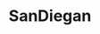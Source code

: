 ---
title: SanDiegan
crosslinks:
- autotldr
- canada
- ShitPoliticsSays
- Seattle
- sandiegoshows
- SanDiegoClassifieds
- changemyview
- LosAngeles
---